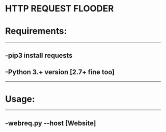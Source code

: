 # HTTP REQUEST FLOODER

# Requirements:
----------------------
-pip3 install requests
----------------------
-Python 3.+ version [2.7+ fine too]
----------------------
--------
# Usage: 
--------
-webreq.py --host [Website]
---------
